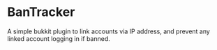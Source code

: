 BanTracker
==========

A simple bukkit plugin to link accounts via IP address, and prevent any linked account logging in if banned.